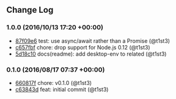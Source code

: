 ## Change Log

### 1.0.0 (2016/10/13 17:20 +00:00)
- [87f09e6](https://github.com/t1st3/is-lxde/commit/87f09e685a37d75205c4f647fba5d39a9ac8a658) test: use async/await rather than a Promise (@t1st3)
- [c657fbf](https://github.com/t1st3/is-lxde/commit/c657fbfd6709e112cd0ef841159e764967f3c47a) chore: drop support for Node.js 0.12 (@t1st3)
- [5d18c10](https://github.com/t1st3/is-lxde/commit/5d18c1058100eff3507f6f095e88123f10c6948c) docs(readme): add desktop-env to related (@t1st3)

### 0.1.0 (2016/08/17 07:37 +00:00)
- [660817f](https://github.com/t1st3/is-lxde/commit/660817faddbb15ffb4d50bb54c41d377e109368a) chore: v0.1.0 (@t1st3)
- [c63843d](https://github.com/t1st3/is-lxde/commit/c63843db31f757e64691337a9655cb48db211a69) feat: initial commit (@t1st3)